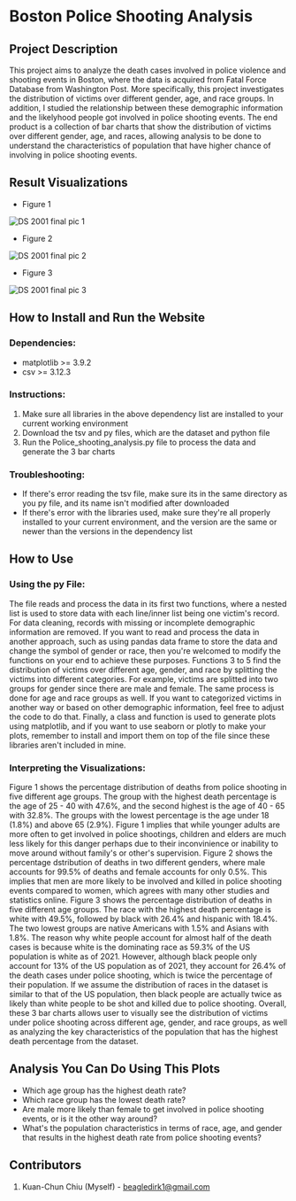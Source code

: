 # Boston Police Shooting Analysis
## Project Description
This project aims to analyze the death cases involved in police violence and shooting events in Boston, where the data is acquired from Fatal Force Database from Washington Post. More specifically, this project investigates the distribution of victims over different gender, age, and race groups. In addition, I studied the relationship between these demographic information and the likelyhood people got involved in police shooting events. The end product is a collection of bar charts that show the distribution of victims over different gender, age, and races, allowing analysis to be done to understand the characteristics of population that have higher chance of involving in police shooting events.

## Result Visualizations
- Figure 1

![DS 2001 final pic 1](https://github.com/user-attachments/assets/c9e7e1e7-c9e4-48f4-b4ed-8dccc04fe738)
- Figure 2

![DS 2001 final pic 2](https://github.com/user-attachments/assets/b53c6341-b3fa-4ff9-b411-5cf93b0f272c)
- Figure 3

![DS 2001 final pic 3](https://github.com/user-attachments/assets/b22f3781-4628-49e4-8465-5fd1ad88f512)

## How to Install and Run the Website
### Dependencies:
  - matplotlib >= 3.9.2
  - csv >= 3.12.3

### Instructions:
  1. Make sure all libraries in the above dependency list are installed to your current working environment
  2. Download the tsv and py files, which are the dataset and python file
  3. Run the Police_shooting_analysis.py file to process the data and generate the 3 bar charts

### Troubleshooting:
  - If there's error reading the tsv file, make sure its in the same directory as you py file, and its name isn't modified after downloaded
  - If there's error with the libraries used, make sure they're all properly installed to your current environment, and the version are the same or newer than the versions in the dependency list

## How to Use
### Using the py File:
The file reads and process the data in its first two functions, where a nested list is used to store data with each line/inner list being one victim's record. For data cleaning, records with missing or incomplete demographic information are removed. If you want to read and process the data in another approach, such as using pandas data frame to store the data and change the symbol of gender or race, then you're welcomed to modify the functions on your end to achieve these purposes. Functions 3 to 5 find the distribution of victims over different age, gender, and race by splitting the victims into different categories. For example, victims are splitted into two groups for gender since there are male and female. The same process is done for age and race groups as well. If you want to categorized victims in another way or based on other demographic information, feel free to adjust the code to do that. Finally, a class and function is used to generate plots using matplotlib, and if you want to use seaborn or plotly to make your plots, remember to install and import them on top of the file since these libraries aren't included in mine.

### Interpreting the Visualizations:
Figure 1 shows the percentage distribution of deaths from police shooting in five different age groups. The group with the highest death percentage is the age of 25 - 40 with 47.6%, and the second highest is the age of 40 - 65 with 32.8%. The groups with the lowest percentage is the age under 18 (1.8%) and above 65 (2.9%). Figure 1 implies that while younger adults are more often to get involved in police shootings, children and elders are much less likely for this danger perhaps due to their inconvinience or inability to move around without family's or other's supervision. Figure 2 shows the percentage dstribution of deaths in two different genders, where male accounts for 99.5% of deaths and female accounts for only 0.5%. This implies that men are more likely to be involved and killed in police shooting events compared to women, which agrees with many other studies and statistics online. Figure 3 shows the percentage distribution of deaths in five different age groups. The race with the highest death percentage is white with 49.5%, followed by black with 26.4% and hispanic with 18.4%. The two lowest groups are native Americans with 1.5% and Asians with 1.8%. The reason why white people account for almost half of the death cases is because white is the dominating race as 59.3% of the US population is white as of 2021. However, although black people only account for 13% of the US population as of 2021, they account for 26.4% of the death cases under police shooting, which is twice the percentage of their population. If we assume the distribution of races in the dataset is similar to that of the US population, then black people are actually twice as likely than white people to be shot and killed due to police shooting. Overall, these 3 bar charts allows user to visually see the distribution of victims under police shooting across different age, gender, and race groups, as well as analyzing the key characteristics of the population that has the highest death percentage from the dataset.

## Analysis You Can Do Using This Plots
- Which age group has the highest death rate?
- Which race group has the lowest death rate?
- Are male more likely than female to get involved in police shooting events, or is it the other way around?
- What's the population characteristics in terms of race, age, and gender that results in the highest death rate from police shooting events?

## Contributors
1. Kuan-Chun Chiu (Myself) - beagledirk1@gmail.com
